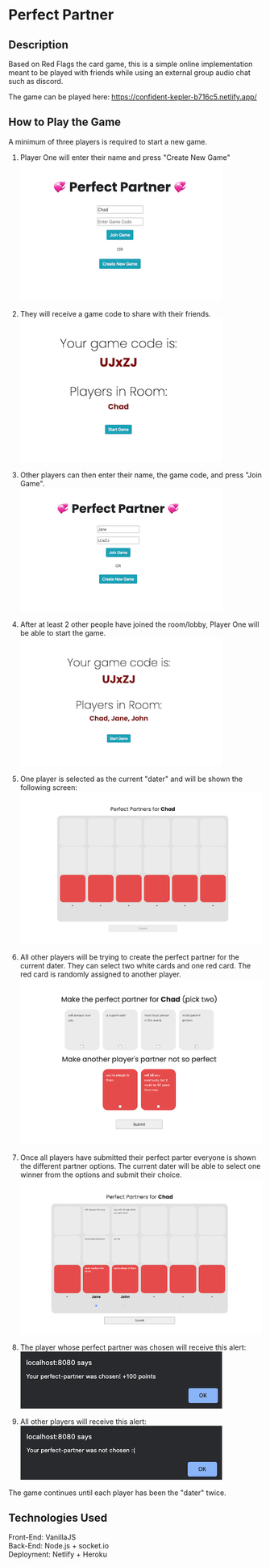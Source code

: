 # Perfect Partner

## Description

Based on Red Flags the card game, this is a simple online implementation meant to be played
with friends while using an external group audio chat such as discord.

The game can be played here: <https://confident-kepler-b716c5.netlify.app/>

## How to Play the Game

A minimum of three players is required to start a new game.

1. Player One will enter their name and press "Create New Game"  
![create new game](./readme-imgs/home-screen-p1.png)

2. They will receive a game code to share with their friends.  
![game code](./readme-imgs/game-code.png)

3. Other players can then enter their name, the game code, and press "Join Game".  
![join game](./readme-imgs/home-screen-p2.png)

4. After at least 2 other people have joined the room/lobby, Player One will be able to start the game.  
![start game](./readme-imgs/waiting-screen.png)  

5. One player is selected as the current "dater" and will be shown the following screen:  
![dater](./readme-imgs/dater-screen.png)

6. All other players will be trying to create the perfect partner for the current dater. They can select two white cards and one red card. The red card is randomly assigned to another player.  
![create partner](./readme-imgs/create-partner.png)

7. Once all players have submitted their perfect parter everyone is shown the different partner options.
The current dater will be able to select one winner from the options and submit their choice.  
![dater pick partner](./readme-imgs/dater-screen-pick.png)

8. The player whose perfect partner was chosen will receive this alert:  
![alert chosen](./readme-imgs/alert-chosen.png)

9. All other players will receive this alert:  
![alert not chosen](./readme-imgs/alert-not-chosen.png)

The game continues until each player has been the "dater" twice.

## Technologies Used

Front-End: VanillaJS  
Back-End: Node.js + socket.io  
Deployment: Netlify + Heroku  
